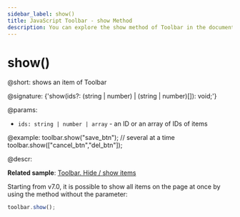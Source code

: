 ```yaml
---
sidebar_label: show()
title: JavaScript Toolbar - show Method 
description: You can explore the show method of Toolbar in the documentation of the DHTMLX JavaScript UI library. Browse developer guides and API reference, try out code examples and live demos, and download a free 30-day evaluation version of DHTMLX Suite.
---
```


# show()

@short: shows an item of Toolbar

@signature: {'show(ids?: (string | number) | (string | number)[]): void;'}

@params:
- `ids: string | number | array` - an ID or an array of IDs of items

@example:
toolbar.show("save_btn");
// several at a time
toolbar.show(["cancel_btn","del_btn"]);

@descr:

**Related sample**: [Toolbar. Hide / show items](https://snippet.dhtmlx.com/cldp89u4)

Starting from v7.0, it is possible to show all items on the page at once by using the method without the parameter:

```javascript
toolbar.show();
```

[comment]: # (@related: toolbar/common_methods.md#hiding-and-showing-controls)
